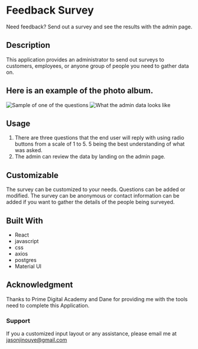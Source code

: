 # Feedback Survey

Need feedback? Send out a survey and see the results with the admin page. 

## Description

This application provides an administrator to send out surveys to customers, employees, or anyone group of people you need to gather data on. 

## Here is an example of the photo album. 

![Sample of one of the questions](https://i.imgur.com/tIRkGIW.png)
![What the admin data looks like](https://i.imgur.com/d9RhVq4.png)

## Usage

1. There are three questions that the end user will reply with using radio buttons from a scale of 1 to 5. 5 being the best understanding of what was asked. 
2. The admin can review the data by landing on the admin page. 

## Customizable

The survey can be customized to your needs. Questions can be added or modified. The survey can be anonymous or contact information can be added if you want to gather the details of the people being surveyed. 

## Built With 

- React
- javascript
- css
- axios
- postgres
- Material UI

## Acknowledgment
 
 Thanks to Prime Digital Academy and Dane for providing me with the tools need to complete this Application.

### Support

If you a customized input layout or any assistance, please email me at jasonjinouye@gmail.com